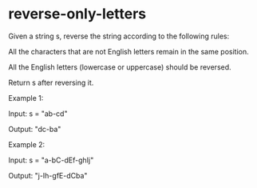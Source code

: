 # reverse-only-letters

Given a string s, reverse the string according to the following rules:

All the characters that are not English letters remain in the same position.

All the English letters (lowercase or uppercase) should be reversed.

Return s after reversing it.

Example 1:

Input: s = "ab-cd"

Output: "dc-ba"

Example 2:

Input: s = "a-bC-dEf-ghIj"

Output: "j-Ih-gfE-dCba"
